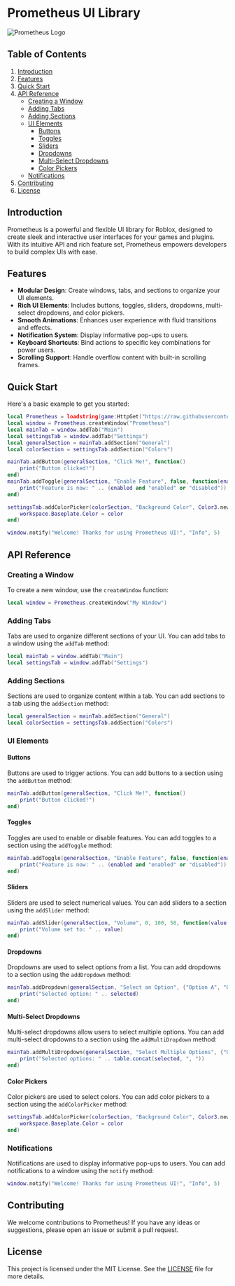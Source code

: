 # Prometheus UI Library

![Prometheus Logo](https://example.com/prometheus_logo.png)

## Table of Contents
1. [Introduction](#introduction)
2. [Features](#features)
3. [Quick Start](#quick-start)
4. [API Reference](#api-reference)
   - [Creating a Window](#creating-a-window)
   - [Adding Tabs](#adding-tabs)
   - [Adding Sections](#adding-sections)
   - [UI Elements](#ui-elements)
     - [Buttons](#buttons)
     - [Toggles](#toggles)
     - [Sliders](#sliders)
     - [Dropdowns](#dropdowns)
     - [Multi-Select Dropdowns](#multi-select-dropdowns)
     - [Color Pickers](#color-pickers)
   - [Notifications](#notifications)
5. [Contributing](#contributing)
6. [License](#license)

## Introduction

Prometheus is a powerful and flexible UI library for Roblox, designed to create sleek and interactive user interfaces for your games and plugins. With its intuitive API and rich feature set, Prometheus empowers developers to build complex UIs with ease.

## Features

- **Modular Design**: Create windows, tabs, and sections to organize your UI elements.
- **Rich UI Elements**: Includes buttons, toggles, sliders, dropdowns, multi-select dropdowns, and color pickers.
- **Smooth Animations**: Enhances user experience with fluid transitions and effects.
- **Notification System**: Display informative pop-ups to users.
- **Keyboard Shortcuts**: Bind actions to specific key combinations for power users.
- **Scrolling Support**: Handle overflow content with built-in scrolling frames.

## Quick Start

Here's a basic example to get you started:

```lua
local Prometheus = loadstring(game:HttpGet("https://raw.githubusercontent.com/ZenixRoblox/Prometheus/refs/heads/main/Prometheus.lua"))()
local window = Prometheus.createWindow("Prometheus")
local mainTab = window.addTab("Main")
local settingsTab = window.addTab("Settings")
local generalSection = mainTab.addSection("General")
local colorSection = settingsTab.addSection("Colors")

mainTab.addButton(generalSection, "Click Me!", function()
    print("Button clicked!")
end)
mainTab.addToggle(generalSection, "Enable Feature", false, function(enabled)
    print("Feature is now: " .. (enabled and "enabled" or "disabled"))
end)

settingsTab.addColorPicker(colorSection, "Background Color", Color3.new(1, 1, 1), function(color)
    workspace.Baseplate.Color = color
end)

window.notify("Welcome! Thanks for using Prometheus UI!", "Info", 5)
```

## API Reference

### Creating a Window

To create a new window, use the `createWindow` function:

```lua
local window = Prometheus.createWindow("My Window")
```

### Adding Tabs

Tabs are used to organize different sections of your UI. You can add tabs to a window using the `addTab` method:

```lua
local mainTab = window.addTab("Main")
local settingsTab = window.addTab("Settings")
```

### Adding Sections

Sections are used to organize content within a tab. You can add sections to a tab using the `addSection` method:

```lua
local generalSection = mainTab.addSection("General")
local colorSection = settingsTab.addSection("Colors")
```

### UI Elements

#### Buttons

Buttons are used to trigger actions. You can add buttons to a section using the `addButton` method:

```lua
mainTab.addButton(generalSection, "Click Me!", function()
    print("Button clicked!")
end)
```

#### Toggles

Toggles are used to enable or disable features. You can add toggles to a section using the `addToggle` method:

```lua
mainTab.addToggle(generalSection, "Enable Feature", false, function(enabled)
    print("Feature is now: " .. (enabled and "enabled" or "disabled"))
end)
```

#### Sliders

Sliders are used to select numerical values. You can add sliders to a section using the `addSlider` method:

```lua
mainTab.addSlider(generalSection, "Volume", 0, 100, 50, function(value)
    print("Volume set to: " .. value)
end)
```

#### Dropdowns

Dropdowns are used to select options from a list. You can add dropdowns to a section using the `addDropdown` method:

```lua
mainTab.addDropdown(generalSection, "Select an Option", {"Option A", "Option B", "Option C"}, "Option A", function(selected)
    print("Selected option: " .. selected)
end)
```

#### Multi-Select Dropdowns

Multi-select dropdowns allow users to select multiple options. You can add multi-select dropdowns to a section using the `addMultiDropdown` method:

```lua
mainTab.addMultiDropdown(generalSection, "Select Multiple Options", {"Option A", "Option B", "Option C"}, {"Option A", "Option C"}, function(selected)
    print("Selected options: " .. table.concat(selected, ", "))
end)
```

#### Color Pickers

Color pickers are used to select colors. You can add color pickers to a section using the `addColorPicker` method:

```lua
settingsTab.addColorPicker(colorSection, "Background Color", Color3.new(1, 1, 1), function(color)
    workspace.Baseplate.Color = color
end)
```

### Notifications

Notifications are used to display informative pop-ups to users. You can add notifications to a window using the `notify` method:

```lua
window.notify("Welcome! Thanks for using Prometheus UI!", "Info", 5)
```

## Contributing

We welcome contributions to Prometheus! If you have any ideas or suggestions, please open an issue or submit a pull request.

## License

This project is licensed under the MIT License. See the [LICENSE](LICENSE) file for more details.


